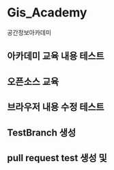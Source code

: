 # Gis_Academy
공간정보아카데미

## 아카데미 교육 내용 테스트 

## 오픈소스 교육

## 브라우저 내용 수정 테스트 


## TestBranch 생성 

## pull request test 생성 및 
